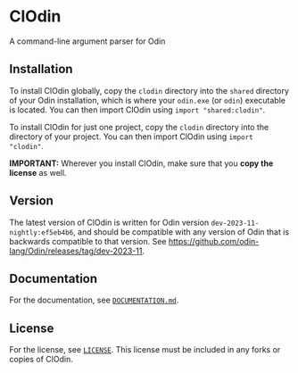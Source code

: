 # ClOdin

A command-line argument parser for Odin

## Installation

To install ClOdin globally, copy the `clodin` directory into the `shared` directory of your Odin installation, which is where your `odin.exe` (or `odin`) executable is located.
You can then import ClOdin using `import "shared:clodin"`.

To install ClOdin for just one project, copy the `clodin` directory into the directory of your project.
You can then import ClOdin using `import "clodin"`.

**IMPORTANT:** Wherever you install ClOdin, make sure that you **copy the license** as well.

## Version

The latest version of ClOdin is written for Odin version `dev-2023-11-nightly:ef5eb4b6`, and should be compatible with any version of Odin that is backwards compatible to that version.
See https://github.com/odin-lang/Odin/releases/tag/dev-2023-11.

## Documentation

For the documentation, see [`DOCUMENTATION.md`](DOCUMENTATION.md).

## License

For the license, see [`LICENSE`](LICENSE). This license must be included in any forks or copies of ClOdin.

